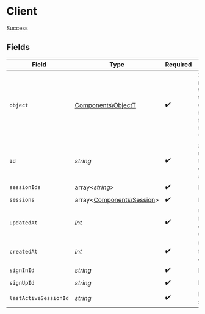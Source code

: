 # Client

Success


## Fields

| Field                                                                                  | Type                                                                                   | Required                                                                               | Description                                                                            |
| -------------------------------------------------------------------------------------- | -------------------------------------------------------------------------------------- | -------------------------------------------------------------------------------------- | -------------------------------------------------------------------------------------- |
| `object`                                                                               | [Components\ObjectT](../../Models/Components/ObjectT.md)                               | :heavy_check_mark:                                                                     | String representing the object's type. Objects of the same type share the same value.<br/> |
| `id`                                                                                   | *string*                                                                               | :heavy_check_mark:                                                                     | String representing the identifier of the session.<br/>                                |
| `sessionIds`                                                                           | array<*string*>                                                                        | :heavy_check_mark:                                                                     | N/A                                                                                    |
| `sessions`                                                                             | array<[Components\Session](../../Models/Components/Session.md)>                        | :heavy_check_mark:                                                                     | N/A                                                                                    |
| `updatedAt`                                                                            | *int*                                                                                  | :heavy_check_mark:                                                                     | Unix timestamp of last update.<br/>                                                    |
| `createdAt`                                                                            | *int*                                                                                  | :heavy_check_mark:                                                                     | Unix timestamp of creation.<br/>                                                       |
| `signInId`                                                                             | *string*                                                                               | :heavy_check_mark:                                                                     | N/A                                                                                    |
| `signUpId`                                                                             | *string*                                                                               | :heavy_check_mark:                                                                     | N/A                                                                                    |
| `lastActiveSessionId`                                                                  | *string*                                                                               | :heavy_check_mark:                                                                     | Last active session_id.<br/>                                                           |